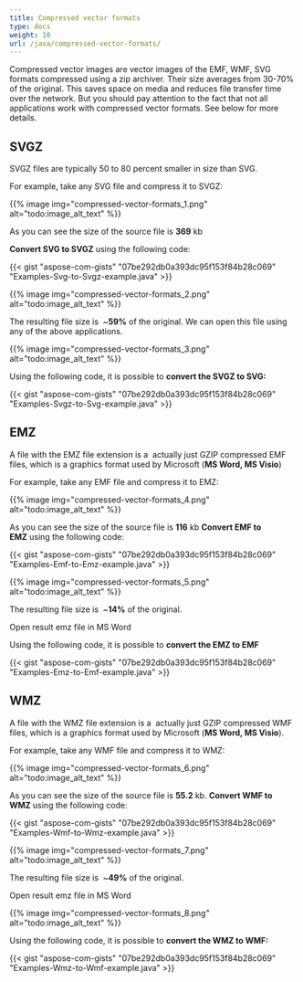 ```yaml
---
title: Compressed vector formats
type: docs
weight: 10
url: /java/compressed-vector-formats/
---
```


Compressed vector images are vector images of the EMF, WMF, SVG formats compressed using a zip archiver. Their size averages from 30-70% of the original. This saves space on media and reduces file transfer time over the network. But you should pay attention to the fact that not all applications work with compressed vector formats. See below for more details. 
## SVGZ
SVGZ files are typically 50 to 80 percent smaller in size than SVG.

For example, take any SVG file and compress it to SVGZ:

{{% image img="compressed-vector-formats_1.png" alt="todo:image_alt_text" %}}

As you can see the size of the source file is **369** kb

**Convert SVG to SVGZ** using the following code:

{{< gist "aspose-com-gists" "07be292db0a393dc95f153f84b28c069" "Examples-Svg-to-Svgz-example.java" >}}

{{% image img="compressed-vector-formats_2.png" alt="todo:image_alt_text" %}}

The resulting file size is  ~**59%** of the original.
We can open this file using any of the above applications.

{{% image img="compressed-vector-formats_3.png" alt="todo:image_alt_text" %}}

Using the following code, it is possible to **convert the SVGZ to SVG:**

{{< gist "aspose-com-gists" "07be292db0a393dc95f153f84b28c069" "Examples-Svgz-to-Svg-example.java" >}}

## EMZ
A file with the EMZ file extension is a  actually just GZIP compressed EMF files, which is a graphics format used by Microsoft (**MS Word, MS Visio**)

For example, take any EMF file and compress it to EMZ:

{{% image img="compressed-vector-formats_4.png" alt="todo:image_alt_text" %}}

As you can see the size of the source file is **116** kb
**Convert EMF to EMZ** using the following code:

{{< gist "aspose-com-gists" "07be292db0a393dc95f153f84b28c069" "Examples-Emf-to-Emz-example.java" >}}

{{% image img="compressed-vector-formats_5.png" alt="todo:image_alt_text" %}}

The resulting file size is  ~**14%** of the original.

Open result emz file in MS Word

Using the following code, it is possible to **convert the EMZ to EMF**

{{< gist "aspose-com-gists" "07be292db0a393dc95f153f84b28c069" "Examples-Emz-to-Emf-example.java" >}}

## WMZ
A file with the WMZ file extension is a  actually just GZIP compressed WMF files, which is a graphics format used by Microsoft (**MS Word, MS Visio**).

For example, take any WMF file and compress it to WMZ:

{{% image img="compressed-vector-formats_6.png" alt="todo:image_alt_text" %}}

As you can see the size of the source file is **55.2** kb. **Convert WMF to WMZ** using the following code:

{{< gist "aspose-com-gists" "07be292db0a393dc95f153f84b28c069" "Examples-Wmf-to-Wmz-example.java" >}}



{{% image img="compressed-vector-formats_7.png" alt="todo:image_alt_text" %}}


The resulting file size is  ~**49%** of the original.

Open result emz file in MS Word

{{% image img="compressed-vector-formats_8.png" alt="todo:image_alt_text" %}}

Using the following code, it is possible to **convert the WMZ to WMF:**

{{< gist "aspose-com-gists" "07be292db0a393dc95f153f84b28c069" "Examples-Wmz-to-Wmf-example.java" >}}

